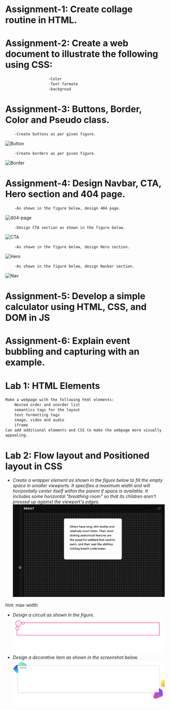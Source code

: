 # Assignment-1: Create collage routine in HTML.
# Assignment-2: Create a web document to illustrate the following using CSS:
                       -Color
                       -Text formate
                       -backgroud
# Assignment-3: Buttons, Border, Color and Pseudo class.  
        -Create buttons as per given figure.  
![Button](./Assignment/Assignment-3/buttons.png "Button")

        -Create borders as per given figure.  
![Border](./Assignment/Assignment-3/borders.png "Border")  
# Assignment-4: Design Navbar, CTA, Hero section and 404 page.
        -As shown in the figure below, design 404 page.   
![404-page](./Assignment/Assignment-4/404page.png)  

        -Design CTA section as shown in the figure below.  
![CTA](./Assignment/Assignment-4/cta.png)     

        -As shown in the figure below, design Hero section.  
![Hero](./Assignment/Assignment-4/hero.png)        

        -As shown in the figure below, design Navbar section.  
![Nav](./Assignment/Assignment-4/nav.png) 
# Assignment-5: Develop  a simple calculator using HTML, CSS, and DOM in JS
# Assignment-6: Explain event bubbling and capturing with an example.
# Lab 1: HTML Elements
    Make a webpage with the following html elements:
        Nested order and unorder list
        semantics tags for the layout
        text formatting tags
        image, video and audio
        iframe
    Can add additional elements and CSS to make the webpage more visually appealing.  
# Lab 2: Flow layout and Positioned layout in CSS  
- *Create a wrapper element as shown in the figure below to fill the empty space in smaller viewports. It specifies a maximum width and will horizontally center itself within the parent if space is available. It includes some horizontal "breathing room" so that its children aren't pressed up against the viewport's edges.*         
![Gif](./Lab/Lab-2/Assests/wrapper.gif "Gif")

hint: max-width
- *Design a circuit as shown in the figure.*
![image](./Lab/Lab-2/Assests/circuit.png "image")
- *Design a decorative item as shown in the screenshot below.*  
![image](./Lab/Lab-2/Assests/decorative.png "image")   
